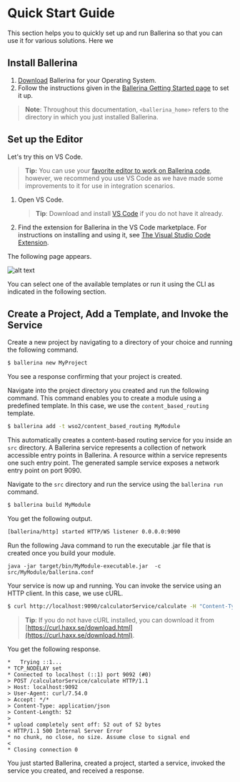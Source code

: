 # Quick Start Guide

This section helps you to quickly set up and run Ballerina so that you can use it for various solutions. Here we 

## Install Ballerina

1. [Download](https://ballerina.io/downloads) Ballerina for your Operating System. 
1. Follow the instructions given in the [Ballerina Getting Started page](#https://ballerina.io/learn/getting-started/) to set it up. 

> **Note**: Throughout this documentation, `<ballerina_home>` refers to the directory in which you just installed Ballerina.

## Set up the Editor

Let's try this on VS Code.

> **Tip:** You can use your [favorite editor to work on Ballerina code](#https://ballerina.io/learn/tools-ides/), however, we recommend you use VS Code as we have made some improvements to it for use in integration scenarios.

1. Open VS Code.
   > **Tip**: Download and install [VS Code](#https://code.visualstudio.com/Download) if you do not have it already.

2. Find the extension for Ballerina in the VS Code marketplace. For instructions on installing and using it, see [The Visual Studio Code Extension](#https://ballerina.io/learn/tools-ides/vscode-plugin/).

The following page appears.

![alt text](../../assets/img/vs-code-landing.png)

You can select one of the available templates or run it using the CLI as indicated in the following section.

## Create a Project, Add a Template, and Invoke the Service

Create a new project by navigating to a directory of your choice and running the following command. 

```bash
$ ballerina new MyProject
```

You see a response confirming that your project is created. 

Navigate into the project directory you created and run the following command. This command enables you to create a module using a predefined template. In this case, we use the `content_based_routing` template.

```bash
$ ballerina add -t wso2/content_based_routing MyModule
```

This automatically creates a content-based routing service for you inside an `src` directory. A Ballerina service represents a collection of network accessible entry points in Ballerina. A resource within a service represents one such entry point. The generated sample service exposes a network entry point on port 9090.

Navigate to the `src` directory and run the service using the `ballerina run` command.

```bash
$ ballerina build MyModule
```

You get the following output.

```bash
[ballerina/http] started HTTP/WS listener 0.0.0.0:9090
```

Run the following Java command to run the executable .jar file that is created once you build your module.

```
java -jar target/bin/MyModule-executable.jar  -c src/MyModule/ballerina.conf
```

Your service is now up and running. You can invoke the service using an HTTP client. In this case, we use cURL.

```bash
$ curl http://localhost:9090/calculatorService/calculate -H "Content-Type: application/json" --data '{"operation": "add", "valueOne": 20, "valueTwo": 10}' -v
```

> **Tip**: If you do not have cURL installed, you can download it from [https://curl.haxx.se/download.html](https://curl.haxx.se/download.html).

You get the following response.

```
*   Trying ::1...
* TCP_NODELAY set
* Connected to localhost (::1) port 9092 (#0)
> POST /calculatorService/calculate HTTP/1.1
> Host: localhost:9092
> User-Agent: curl/7.54.0
> Accept: */*
> Content-Type: application/json
> Content-Length: 52
> 
* upload completely sent off: 52 out of 52 bytes
< HTTP/1.1 500 Internal Server Error
* no chunk, no close, no size. Assume close to signal end
< 
* Closing connection 0
```

You just started Ballerina, created a project, started a service, invoked the service you created, and received a response.
